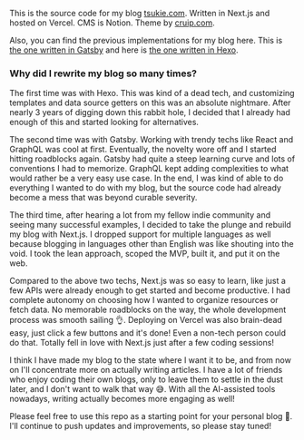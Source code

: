 This is the source code for my blog [tsukie.com](https://tsukie.com/). Written in Next.js and hosted on Vercel. CMS is Notion. Theme by [cruip.com](https://cruip.com/).

Also, you can find the previous implementations for my blog here. This is [the one written in Gatsby](https://github.com/minhnh94/tsukie-v2) and here is [the one written in Hexo](https://github.com/minhnh94/tsukie-src).

### Why did I rewrite my blog so many times?

The first time was with Hexo. This was kind of a dead tech, and customizing templates and data source getters on this was an absolute nightmare. After nearly 3 years of digging down this rabbit hole, I decided that I already had enough of this and started looking for alternatives.

The second time was with Gatsby. Working with trendy techs like React and GraphQL was cool at first. Eventually, the novelty wore off and I started hitting roadblocks again. Gatsby had quite a steep learning curve and lots of conventions I had to memorize. GraphQL kept adding complexities to what would rather be a very easy use case. In the end, I was kind of able to do everything I wanted to do with my blog, but the source code had already become a mess that was beyond curable severity.

The third time, after hearing a lot from my fellow indie community and seeing many successful examples, I decided to take the plunge and rebuild my blog with Next.js. I dropped support for multiple languages as well because blogging in languages other than English was like shouting into the void. I took the lean approach, scoped the MVP, built it, and put it on the web.

Compared to the above two techs, Next.js was so easy to learn, like just a few APIs were already enough to get started and become productive. I had complete autonomy on choosing how I wanted to organize resources or fetch data. No memorable roadblocks on the way, the whole development process was smooth sailing 👌. Deploying on Vercel was also brain-dead easy, just click a few buttons and it's done! Even a non-tech person could do that. Totally fell in love with Next.js just after a few coding sessions!

I think I have made my blog to the state where I want it to be, and from now on I'll concentrate more on actually writing articles. I have a lot of friends who enjoy coding their own blogs, only to leave them to settle in the dust later, and I don't want to walk that way 😅. With all the AI-assisted tools nowadays, writing actually becomes more engaging as well!

Please feel free to use this repo as a starting point for your personal blog 🤗. I'll continue to push updates and improvements, so please stay tuned!

